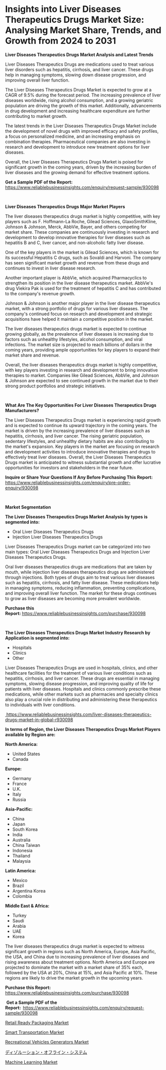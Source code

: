 <p><h1>Insights into Liver Diseases Therapeutics Drugs Market Size: Analysing Market Share, Trends, and Growth from 2024 to 2031</h1></p><p><strong>Liver Diseases Therapeutics Drugs Market Analysis and Latest Trends</strong></p>
<p><p>Liver Diseases Therapeutics Drugs are medications used to treat various liver disorders such as hepatitis, cirrhosis, and liver cancer. These drugs help in managing symptoms, slowing down disease progression, and improving overall liver function.</p><p>The Liver Diseases Therapeutics Drugs Market is expected to grow at a CAGR of 9.5% during the forecast period. The increasing prevalence of liver diseases worldwide, rising alcohol consumption, and a growing geriatric population are driving the growth of this market. Additionally, advancements in drug development and increasing healthcare expenditure are further contributing to market growth.</p><p>The latest trends in the Liver Diseases Therapeutics Drugs Market include the development of novel drugs with improved efficacy and safety profiles, a focus on personalized medicine, and an increasing emphasis on combination therapies. Pharmaceutical companies are also investing in research and development to introduce new treatment options for liver diseases.</p><p>Overall, the Liver Diseases Therapeutics Drugs Market is poised for significant growth in the coming years, driven by the increasing burden of liver diseases and the growing demand for effective treatment options.</p></p>
<p><strong>Get a Sample PDF of the Report:&nbsp;</strong> <a href="https://www.reliablebusinessinsights.com/enquiry/request-sample/930098">https://www.reliablebusinessinsights.com/enquiry/request-sample/930098</a></p>
<p>&nbsp;</p>
<p><strong>Liver Diseases Therapeutics Drugs Major Market Players</strong></p>
<p><p>The liver diseases therapeutics drugs market is highly competitive, with key players such as F. Hoffmann-La Roche, Gilead Sciences, GlaxoSmithKline, Johnson & Johnson, Merck, AbbVie, Bayer, and others competing for market share. These companies are continuously investing in research and development to develop innovative therapies for liver diseases such as hepatitis B and C, liver cancer, and non-alcoholic fatty liver disease.</p><p>One of the key players in the market is Gilead Sciences, which is known for its successful Hepatitis C drugs, such as Sovaldi and Harvoni. The company has seen significant market growth and revenue from these drugs and continues to invest in liver disease research.</p><p>Another important player is AbbVie, which acquired Pharmacyclics to strengthen its position in the liver disease therapeutics market. AbbVie's drug Viekira Pak is used for the treatment of hepatitis C and has contributed to the company's revenue growth.</p><p>Johnson & Johnson is another major player in the liver disease therapeutics market, with a strong portfolio of drugs for various liver diseases. The company's continued focus on research and development and strategic acquisitions have helped it maintain a competitive position in the market.</p><p>The liver diseases therapeutics drugs market is expected to continue growing globally, as the prevalence of liver diseases is increasing due to factors such as unhealthy lifestyles, alcohol consumption, and viral infections. The market size is projected to reach billions of dollars in the coming years, providing ample opportunities for key players to expand their market share and revenue.</p><p>Overall, the liver diseases therapeutics drugs market is highly competitive, with key players investing in research and development to bring innovative therapies to market. Companies like Gilead Sciences, AbbVie, and Johnson & Johnson are expected to see continued growth in the market due to their strong product portfolios and strategic initiatives.</p></p>
<p>&nbsp;</p>
<p><strong>What Are The Key Opportunities For Liver Diseases Therapeutics Drugs Manufacturers?</strong></p>
<p><p>The Liver Diseases Therapeutics Drugs market is experiencing rapid growth and is expected to continue its upward trajectory in the coming years. The market is driven by the increasing prevalence of liver diseases such as hepatitis, cirrhosis, and liver cancer. The rising geriatric population, sedentary lifestyles, and unhealthy dietary habits are also contributing to the market's expansion. Key players in the market are focusing on research and development activities to introduce innovative therapies and drugs to effectively treat liver diseases. Overall, the Liver Diseases Therapeutics Drugs market is anticipated to witness substantial growth and offer lucrative opportunities for investors and stakeholders in the near future.</p></p>
<p><strong>Inquire or Share Your Questions If Any Before Purchasing This Report:</strong> <a href="https://www.reliablebusinessinsights.com/enquiry/pre-order-enquiry/930098">https://www.reliablebusinessinsights.com/enquiry/pre-order-enquiry/930098</a></p>
<p>&nbsp;</p>
<p><strong>Market Segmentation</strong></p>
<p><strong>The Liver Diseases Therapeutics Drugs Market Analysis by types is segmented into:</strong></p>
<p><ul><li>Oral Liver Diseases Therapeutics Drugs</li><li>Injection Liver Diseases Therapeutics Drugs</li></ul></p>
<p><p>Liver Diseases Therapeutics Drugs market can be categorized into two main types: Oral Liver Diseases Therapeutics Drugs and Injection Liver Diseases Therapeutics Drugs. </p><p>Oral liver diseases therapeutics drugs are medications that are taken by mouth, while injection liver diseases therapeutics drugs are administered through injections. Both types of drugs aim to treat various liver diseases such as hepatitis, cirrhosis, and fatty liver disease. These medications help in managing symptoms, reducing inflammation, preventing complications, and improving overall liver function. The market for these drugs continues to grow as liver diseases are becoming more prevalent worldwide.</p></p>
<p><strong>Purchase this Report:&nbsp;</strong><a href="https://www.reliablebusinessinsights.com/purchase/930098">https://www.reliablebusinessinsights.com/purchase/930098</a></p>
<p>&nbsp;</p>
<p><strong>The Liver Diseases Therapeutics Drugs Market Industry Research by Application is segmented into:</strong></p>
<p><ul><li>Hospitals</li><li>Clinics</li><li>Other</li></ul></p>
<p><p>Liver Diseases Therapeutics Drugs are used in hospitals, clinics, and other healthcare facilities for the treatment of various liver conditions such as hepatitis, cirrhosis, and liver cancer. These drugs are essential in managing symptoms, slowing disease progression, and improving quality of life for patients with liver diseases. Hospitals and clinics commonly prescribe these medications, while other markets such as pharmacies and specialty clinics also play a crucial role in distributing and administering these therapeutics to individuals with liver conditions.</p></p>
<p><a href="https://www.reliablebusinessinsights.com/liver-diseases-therapeutics-drugs-market-in-global-r930098">&nbsp;https://www.reliablebusinessinsights.com/liver-diseases-therapeutics-drugs-market-in-global-r930098</a></p>
<p><strong>In terms of Region, the Liver Diseases Therapeutics Drugs Market Players available by Region are:</strong></p>
<p>
    <p> <strong> North America: </strong>
        <ul>
            <li>United States</li>
            <li>Canada</li>
        </ul>
        </p> 
    <p> <strong> Europe: </strong>
        <ul>
            <li>Germany</li>
            <li>France</li>
            <li>U.K.</li>
            <li>Italy</li>
            <li>Russia</li>
        </ul>
        </p> 
    <p> <strong> Asia-Pacific: </strong>
        <ul>
            <li>China</li>
            <li>Japan</li>
            <li>South Korea</li>
            <li>India</li>
            <li>Australia</li>
            <li>China Taiwan</li>
            <li>Indonesia</li>
            <li>Thailand</li>
            <li>Malaysia</li>
        </ul>
        </p> 
    <p> <strong> Latin America: </strong>
        <ul>
            <li>Mexico</li>
            <li>Brazil</li>
            <li>Argentina Korea</li>
            <li>Colombia</li>
        </ul>
        </p> 
    <p> <strong> Middle East & Africa: </strong>
        <ul>
            <li>Turkey</li>
            <li>Saudi</li>
            <li>Arabia</li>
            <li>UAE</li>
            <li>Korea</li>
        </ul>
    </p>
    </p>
<p><p>The liver diseases therapeutics drugs market is expected to witness significant growth in regions such as North America, Europe, Asia Pacific, the USA, and China due to increasing prevalence of liver diseases and rising awareness about treatment options. North America and Europe are projected to dominate the market with a market share of 35% each, followed by the USA at 20%, China at 15%, and Asia Pacific at 10%. These regions are likely to drive the market growth in the upcoming years.</p></p>
<p><strong>Purchase this Report: </strong><a href="https://www.reliablebusinessinsights.com/purchase/930098">https://www.reliablebusinessinsights.com/purchase/930098</a></p>
<p>&nbsp;<strong>Get a Sample PDF of the Report:&nbsp;&nbsp;</strong><a href="https://www.reliablebusinessinsights.com/enquiry/request-sample/930098">https://www.reliablebusinessinsights.com/enquiry/request-sample/930098</a></p>
<p><strong></strong></p>
<p><p><a href="https://medium.com/@luke.wilson7856/retail-ready-packaging-market-a-global-and-regional-analysis-2024-2031-1d54cde528d8">Retail Ready Packaging Market</a></p><p><a href="https://medium.com/@paulmcglynn6456/smart-transportation-market-size-is-growing-at-cagr-of-8-1-f5c1c75807d6">Smart Transportation Market</a></p><p><a href="https://github.com/arionmp/Market-Research-Report-List-5/blob/main/recreational-vehicles-generators-market.md">Recreational Vehicles Generators Market</a></p><p><a href="https://medium.com/@val0mzimin/%E8%A3%BD%E5%93%81%E3%82%BF%E3%82%A4%E3%83%97%E5%88%A5-%E3%82%A2%E3%83%97%E3%83%AA%E3%82%B1%E3%83%BC%E3%82%B7%E3%83%A7%E3%83%B3%E5%88%A5-%E5%9C%B0%E5%9F%9F%E5%88%A5-%E4%BC%81%E6%A5%AD%E5%88%A5%E3%81%AB%E5%88%86%E6%9E%90%E3%81%97%E3%81%9F%E3%82%B0%E3%83%AD%E3%83%BC%E3%83%90%E3%83%AB%E3%81%AA%E3%82%AA%E3%83%95%E3%83%A9%E3%82%A4%E3%83%B3%E3%82%B7%E3%82%B9%E3%83%86%E3%83%A0%E5%B8%82%E5%A0%B4%E3%81%AB%E3%81%A4%E3%81%84%E3%81%A6%E3%81%AE%E7%94%A3%E6%A5%AD%E3%82%BB%E3%82%B0%E3%83%A1%E3%83%B3%E3%83%88%E3%81%AE%E5%B1%95%E6%9C%9B-%E5%B8%82%E5%A0%B4%E8%A9%95%E4%BE%A1-%E7%AB%B6%E4%BA%89%E7%8A%B6%E6%B3%81-%E3%83%88%E3%83%AC%E3%83%B3%E3%83%89-%E4%BA%88%E6%B8%AC-2024%E5%B9%B4-2031%E5%B9%B4-7c1d8fa5882c">ディゾルーション・オフライン・システム</a></p><p><a href="https://medium.com/@paulmcglynn6456/navigating-the-machine-learning-market-expert-analysis-and-market-forecast-for-period-from-2024-to-0679fe7356e0">Machine Learning Market</a></p></p>